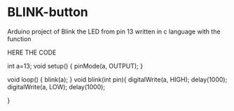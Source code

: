 # BLINK-button
Arduino project of Blink the LED from pin 13 written in c language with the function


HERE THE CODE


int a=13;
void setup()
{
  pinMode(a, OUTPUT);
}

void loop()
{
  blink(a);
}
void blink(int pin){
  digitalWrite(a, HIGH);
  delay(1000); 
  digitalWrite(a, LOW);
  delay(1000); 
  
}
